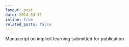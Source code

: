 ```yaml
---
layout: post
date: 2024-03-11 
inline: true
related_posts: false
---
```


Manuscript on implicit learning submitted for publication
